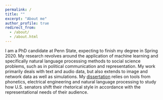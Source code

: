 ```yaml
---
permalink: /
title: ""
excerpt: "About me"
author_profile: true
redirect_from: 
  - /about/
  - /about.html
---
```


I am a PhD candidate at Penn State, expecting to finish my degree in Spring 2020. My research revolves around the application of machine learning and specifically natural language processing methods to social science problems, such as in political communication and representation. My work primarily deals with text and audio data, but also extends to image and network data as well as simulations. My [dissertation](https://markusneumann.github.io/research/phoneticstyleshifting) relies on tools from phonetics, electrical engineering and natural language processing to study how U.S. senators shift their rhetorical style in accordance with the representational needs of their audience.
